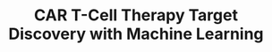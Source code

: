 ---
title: 'CAR T-Cell Therapy Target Discovery with Machine Learning'
type: 'work project'
affiliation: 'McMaster University'
image:
    url:
    alt:
skills: ['AI', 'Python', 'Data Processing and Analysis', 'Algorithm Development']
links: []
linkTitles: []
linkTypes: []
---